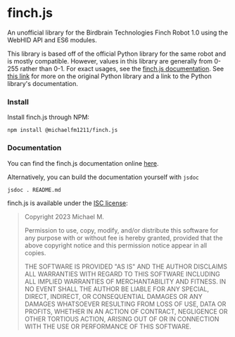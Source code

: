# finch.js
An unofficial library for the Birdbrain Technologies Finch Robot 1.0 using
the WebHID API and ES6 modules.

This library is based off of the official Python library for the same robot and
is mostly compatible. However, values in this library are generally from 0-255
rather than 0-1. For exact usages, see the
[finch.js documentation](https://michaelfm1211.github.io/finch.js/). See
[this link](https://learn.birdbraintechnologies.com/finch1/python/install) for
more on the original Python library and a link to the Python library's
documentation.

### Install
Install finch.js through NPM:
```
npm install @michaelfm1211/finch.js
```

### Documentation
You can find the finch.js documentation online
[here](https://michaelfm1211.github.io/finch.js/).

Alternatively, you can build the documentation yourself with `jsdoc`
```
jsdoc . README.md
```

finch.js is available under the
[ISC license](https://choosealicense.com/licenses/isc/):
> Copyright 2023 Michael M.
>
> Permission to use, copy, modify, and/or distribute this software for any
> purpose with or without fee is hereby granted, provided that the above
> copyright notice and this permission notice appear in all copies.
>
> THE SOFTWARE IS PROVIDED "AS IS" AND THE AUTHOR DISCLAIMS ALL WARRANTIES
> WITH REGARD TO THIS SOFTWARE INCLUDING ALL IMPLIED WARRANTIES OF
> MERCHANTABILITY AND FITNESS. IN NO EVENT SHALL THE AUTHOR BE LIABLE FOR ANY
> SPECIAL, DIRECT, INDIRECT, OR CONSEQUENTIAL DAMAGES OR ANY DAMAGES
> WHATSOEVER RESULTING FROM LOSS OF USE, DATA OR PROFITS, WHETHER IN AN ACTION
> OF CONTRACT, NEGLIGENCE OR OTHER TORTIOUS ACTION, ARISING OUT OF OR IN
> CONNECTION WITH THE USE OR PERFORMANCE OF THIS SOFTWARE.

